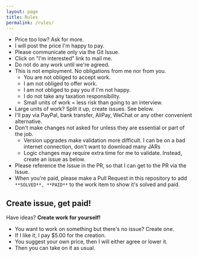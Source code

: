```yaml
---
layout: page
title: Rules
permalink: /rules/
---
```


- Price too low? Ask for more.
- I will post the price I'm happy to pay.
- Please communicate only via the Git Issue.
- Click on "I'm interested" link to mail me.
- Do not do any work until we're agreed.
- This is not employment. No obligations from me nor from you.
   - You are not obliged to accept work.
   - I am not obliged to offer work.
   - I am not obliged to pay you if I'm not happy.
   - I do not take any taxation responsibility.
   - Small units of work = less risk than going to an interview.
- Large units of work? Split it up, create issues. See below.
- I'll pay via PayPal, bank transfer, AliPay, WeChat or any other convenient alternative.
- Don't make changes not asked for unless they are essential or part of the job.
  - Version upgrades make validation more difficult. I can be on a bad internet connection, don't want to download many JARs
  - Logic changes may require extra time for me to validate. Instead, create an issue as below.
- Please reference the Issue in the PR, so that I can get to the PR via the Issue.
- When you're paid, please make a Pull Request in this repository to add `**SOLVED**, **PAID**` to the work item to show it's solved and paid.

## Create issue, get paid!

Have ideas? **Create work for yourself!**

- You want to work on something but there's no issue? Create one.
- If I like it, I pay $5.00 for the creation.
- You suggest your own price, then I will either agree or lower it.
- Then you can take on it as usual.
